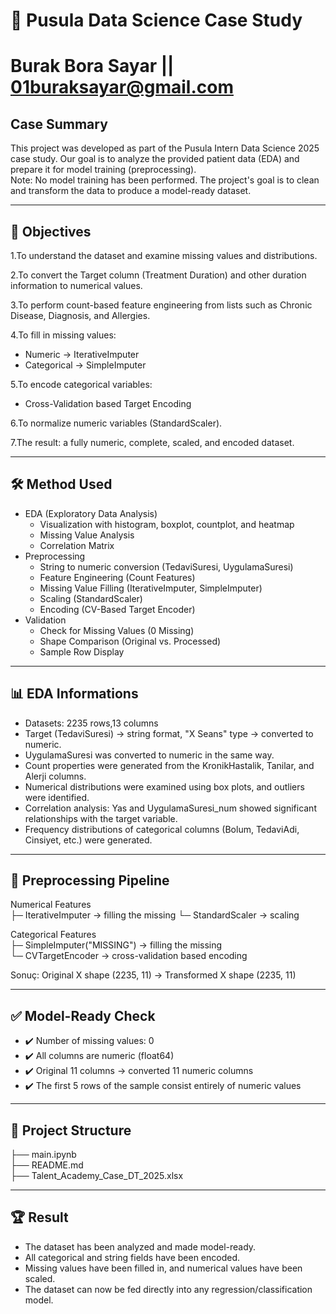 # 🧠 Pusula Data Science Case Study
# Burak Bora Sayar || 01buraksayar@gmail.com
## Case Summary  
This project was developed as part of the Pusula Intern Data Science 2025 case study.
Our goal is to analyze the provided patient data (EDA) and prepare it for model training (preprocessing).  
Note: No model training has been performed.
The project's goal is to clean and transform the data to produce a model-ready dataset.

---

## 🎯 Objectives

1.To understand the dataset and examine missing values ​​and distributions.  

2.To convert the Target column (Treatment Duration) and other duration information to numerical values.  

3.To perform count-based feature engineering from lists such as Chronic Disease, Diagnosis, and Allergies.  

4.To fill in missing values:  
  - Numeric → IterativeImputer  
  - Categorical → SimpleImputer  
    
5.To encode categorical variables:  
  - Cross-Validation based Target Encoding  

6.To normalize numeric variables (StandardScaler).  

7.The result: a fully numeric, complete, scaled, and encoded dataset.  

---

## 🛠 Method Used
- EDA (Exploratory Data Analysis)
  - Visualization with histogram, boxplot, countplot, and heatmap
  - Missing Value Analysis
  - Correlation Matrix
- Preprocessing
  - String to numeric conversion (TedaviSuresi, UygulamaSuresi)
  - Feature Engineering (Count Features)
  - Missing Value Filling (IterativeImputer, SimpleImputer)
  - Scaling (StandardScaler)
  - Encoding (CV-Based Target Encoder)
- Validation
  - Check for Missing Values ​​(0 Missing)
  - Shape Comparison (Original vs. Processed)
  - Sample Row Display
 
---
## 📊 EDA Informations
- Datasets: 2235 rows,13 columns
- Target (TedaviSuresi) → string format, "X Seans" type → converted to numeric.
- UygulamaSuresi was converted to numeric in the same way.
- Count properties were generated from the KronikHastalik, Tanilar, and Alerji columns.
- Numerical distributions were examined using box plots, and outliers were identified.
- Correlation analysis: Yas and UygulamaSuresi_num showed significant relationships with the target variable.
- Frequency distributions of categorical columns (Bolum, TedaviAdi, Cinsiyet, etc.) were generated.

---

## 🧹 Preprocessing Pipeline

Numerical Features  
  ├─ IterativeImputer → filling the missing 
  └─ StandardScaler → scaling  

Categorical Features  
  ├─ SimpleImputer("MISSING") → filling the missing  
  └─ CVTargetEncoder → cross-validation based encoding  

Sonuç: Original X shape (2235, 11) → Transformed X shape (2235, 11)

---
## ✅ Model-Ready Check
  - ✔️ Number of missing values: 0
  - ✔️ All columns are numeric (float64)
  - ✔️ Original 11 columns → converted 11 numeric columns
  - ✔️ The first 5 rows of the sample consist entirely of numeric values

---

## 📂 Project Structure

├── main.ipynb   
├── README.md                 
├── Talent_Academy_Case_DT_2025.xlsx           

---

## 🏆 Result
  - The dataset has been analyzed and made model-ready.
  - All categorical and string fields have been encoded.
  - Missing values ​​have been filled in, and numerical values ​​have been scaled.
  - The dataset can now be fed directly into any regression/classification model.


